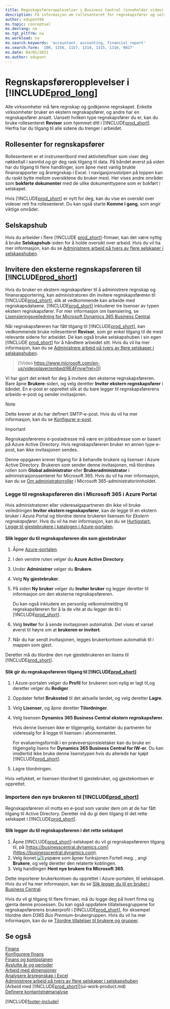 ```yaml
---
title: Regnskapsføreropplevelser i Business Central (inneholder video)
description: Få informasjon om rollesenteret for regnskapsfører og selskapshuben som støtter interne og eksterne regnskapsførere i klientselskapet.
author: edupont04
ms.topic: conceptual
ms.devlang: na
ms.tgt_pltfrm: na
ms.workload: na
ms.search.keywords: 'accountant, accounting, financial report'
ms.search.form: '100, 1156, 1157, 1314, 1315, 1316, 9027'
ms.date: 04/01/2021
ms.author: edupont
---
```

# Regnskapsføreropplevelser i [!INCLUDE[prod_long](includes/prod_long.md)]

Alle virksomheter må føre regnskap og godkjenne regnskapet. Enkelte virksomheter bruker en ekstern regnskapsfører, og andre har en regnskapsfører ansatt. Uansett hvilken type regnskapsfører du er, kan du bruke rollesenteret **Revisor** som hjemmet ditt i [!INCLUDE[prod_short](includes/prod_short.md)]. Herfra har du tilgang til alle sidene du trenger i arbeidet.  

## Rollesenter for regnskapsfører

Rollesenteret er et instrumentbord med aktivitetsfliser som viser deg nøkkeltall i sanntid og gir deg rask tilgang til data. På båndet øverst på siden har du tilgang til flere handlinger, som åpne mest vanlig brukte finansrapporter og årsregnskap i Excel. I navigasjonsstolpen på toppen kan du raskt bytte mellom oversiktene du bruker mest. Her vises andre områder som **bokførte dokumenter** med de ulike dokumenttypene som er bokført i selskapet.  

Hvis [!INCLUDE[prod_short](includes/prod_short.md)] er nytt for deg, kan du vise en oversikt over videoer rett fra rollesenteret. Du kan også starte **Komme i gang**, som angir viktige områder.  

## Selskapshub

Hvis du arbeider i flere [!INCLUDE [prod_short](includes/prod_short.md)]-firmaer, kan det være nyttig å bruke **Selskapshub**-siden for å holde oversikt over arbeid.  Hvis du vil ha mer informasjon, kan du se [Administrere arbeid på tvers av flere selskaper i selskapshuben](company-hub.md).  

## <a name="inviteaccountant"></a>Invitere den eksterne regnskapsføreren til [!INCLUDE[prod_short](includes/prod_short.md)]

Hvis du bruker en ekstern regnskapsfører til å administrere regnskap og finansrapportering, kan administratoren din invitere regnskapsføreren til [!INCLUDE[prod_short](includes/prod_short.md)], slik at vedkommende kan arbeide med regnskapsdataene. [!INCLUDE[prod_short](includes/prod_short.md)] inkluderer tre lisenser av typen ekstern regnskapsfører. For mer informasjon om lisensiering, se [Lisensieringsveiledning for Microsoft Dynamics 365 Business Central](https://go.microsoft.com/fwlink/?LinkId=871590).

Når regnskapsføreren har fått tilgang til [!INCLUDE[prod_short](includes/prod_short.md)], kan vedkommende bruke rollesenteret **Revisor**, som gir enkel tilgang til de mest relevante sidene for arbeidet. De kan også bruke selskapshuben i sin egen [!INCLUDE [prod_short](includes/prod_short.md)] for å håndtere arbeidet sitt. Hvis du vil ha mer informasjon, kan du se [Administrere arbeid på tvers av flere selskaper i selskapshuben](company-hub.md).  

> [!Video https://www.microsoft.com/en-us/videoplayer/embed/RE4Fnyw?rel=0]

Vi har gjort det enkelt for deg å invitere den eksterne regnskapsføreren. Bare åpne **Brukere**-siden, og velg deretter **Inviter ekstern regnskapsfører** i båndet. En e-post er opprettet slik at du bare legger til regnskapsførerens arbeids-e-post og sender invitasjonen.  

> [!Note]  
> Dette krever at du har definert SMTP-e-post. Hvis du vil ha mer informasjon, kan du se [Konfigurer e-post](admin-how-setup-email.md).  

<!-- ![Invite your accountant.](./media/finance-invite-accountant/invite-accountant.png)-->

> [!IMPORTANT]  
> Regnskapsførerens e-postadresse må være en jobbadresse som er basert på Azure Active Directory. Hvis regnskapsføreren bruker en annen type e-post, kan ikke invitasjonen sendes.
>
> Denne oppgaven krever tilgang for å behandle brukere og lisenser i Azure Active Directory. Brukeren som sender denne invitasjonen, må tilordnes rollen som **Global administrator** eller **Brukeradministrator** i administrasjonssenteret for Microsoft 365. Hvis du vil ha mer informasjon, kan du se [Om administratorroller](/microsoft-365/admin/add-users/about-admin-roles) i Microsoft 365-administratorinnholdet.  

### Legge til regnskapsføreren din i Microsoft 365 i Azure Portal

Hvis administratoren eller videresalgspartneren din ikke vil bruke veiledningen **Inviter ekstern regnskapsfører**, kan de legge til en ekstern bruker i Azure Portal og tilordne denne brukeren lisensen for *Ekstern regnskapsfører*. Hvis du vil ha mer informasjon, kan du se [Hurtigstart: Legge til gjestebrukere i katalogen i Azure-portalen](/azure/active-directory/b2b/b2b-quickstart-add-guest-users-portal).

#### Slik legger du til regnskapsføreren din som gjestebruker

1. Åpne [Azure-portalen](https://portal.azure.com/).
2. I den venstre ruten velger du **Azure Active Directory**.
3. Under **Administrer** velger du **Brukere**.
4. Velg **Ny gjestebruker**.
5. På siden **Ny bruker** velger du **Inviter bruker** og legger deretter til informasjon om den eksterne regnskapsføreren.  

   Du kan også inkludere en personlig velkomstmelding til regnskapsføreren for å la de vite at du legger de til i [!INCLUDE[prod_short](includes/prod_short.md)].

6. Velg **Inviter** for å sende invitasjonen automatisk. Det vises et varsel øverst til høyre om at **brukeren er invitert**. 
7. Når du har sendt invitasjonen, legges brukerkontoen automatisk til i mappen som gjest.

Deretter må du tilordne den nye gjestebrukeren en lisens til [!INCLUDE[prod_short](includes/prod_short.md)].

#### Slik gir du regnskapsføreren tilgang til [!INCLUDE[prod_short](includes/prod_short.md)]

1. I Azure-portalen velger du **Profil** for brukeren som nylig er lagt til,og deretter velger du **Rediger**.
2. Oppdater feltet **Brukssted** til det aktuelle landet, og velg deretter **Lagre**.
3. Velg **Lisenser**, og åpne deretter **Tilordninger**.
4. Velg lisensen **Dynamics 365 Business Central ekstern regnskapsfører**.  
    
    Hvis denne lisensen ikke er tilgjengelig, kontakter du partneren for videresalg for å legge til lisensen i abonnementet.

    For evalueringsformål i en prøveversjonsleietaker kan du bruke en tilgjengelig lisens for **Dynamics 365 Business Central for IW-er**. Du kan imidlertid ikke bruke denne lisenstypen hvis du allerede har kjøpt [!INCLUDE[prod_short](includes/prod_short.md)]. 
5. Lagre tilordningen.

Hvis vellykket, er lisensen tilordnet til gjestebruker, og gjestekontoen er opprettet.

### Importere den nye brukeren til [!INCLUDE[prod_short](includes/prod_short.md)]

Regnskapsføreren vil motta en e-post som varsler dem om at de har fått tilgang til Active Directory. Deretter må du gi dem tilgang til det rette selskapet i [!INCLUDE[prod_short](includes/prod_short.md)].

#### Slik legger du til regnskapsføreren i det rette selskapet

1. Åpne [!INCLUDE[prod_short](includes/prod_short.md)]-selskapet du vil gi regnskapsføreren tilgang til, på [https://businesscentral.dynamics.com](https://businesscentral.dynamics.com).
2. Velg ikonet ![Lyspære som åpner funksjonen Fortell meg.](media/ui-search/search_small.png "Fortell hva du vil gjøre") , angi **Brukere**, og velg deretter den relaterte koblingen.  
3. Velg handlingen **Hent nye brukere fra Microsoft 365**.

Dette importerer brukerkontoen du opprettet i Azure-portalen, til selsksapet. Hvis du vil ha mer informasjon, kan du se [Slik legger du til en bruker i Business Central](ui-how-users-permissions.md#adduser).  

Hvis du vil gi tilgang til flere firmaer, må du logge deg på hvert firma og gjenta denne prosessen. Du kan også oppdatere tillatelsesgruppene for regnskapsførerens brukerprofil i [!INCLUDE[prod_short](includes/prod_short.md)], for eksempel tilordne dem *D365 Bus Premium*-brukergruppen. Hvis du vil ha mer informasjon, kan du se [Tilordne tillatelser til brukere og grupper](ui-define-granular-permissions.md).  

## Se også

[Finans](finance.md)  
[Konfigurere finans](finance-setup-finance.md)  
[Finans og kontoplanen](finance-general-ledger.md)  
[Avslutte år og perioder](year-close-years-periods.md)  
[Arbeid med dimensjoner](finance-dimensions.md)  
[Analysere årsregnskap i Excel](finance-analyze-excel.md)  
[Administrere arbeid på tvers av flere selskaper i selskapshuben](company-hub.md)  
[Arbeid med [!INCLUDE[prod_short](includes/prod_short.md)]](ui-work-product.md)  
[Definere kontantstrømanalyse](finance-setup-cash-flow-analyses.md)  


[!INCLUDE[footer-include](includes/footer-banner.md)]
